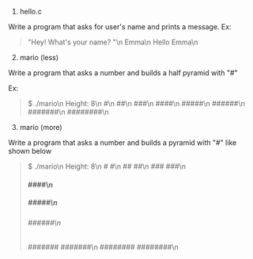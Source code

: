 1. hello.c

Write a program that asks for user's name and prints a message.
Ex:
> "Hey! What's your name? "\n
> Emma\n
> Hello Emma\n

2. mario (less)

Write a program that asks a number and builds a half pyramid with "#"

Ex:
>$ ./mario\n
>Height: 8\n
>       #\n
>      ##\n
>     ###\n
>    ####\n
>   #####\n
>  ######\n
> #######\n
>########\n

3. mario (more)

Write a program that asks a number and builds a pyramid with "#" like shown below

>$ ./mario\n
>Height: 8\n
>       #  #\n
>      ##  ##\n
>     ###  ###\n
>    ####  ####\n
>   #####  #####\n
>  ######  ######\n
> #######  #######\n
>########  ########\n
